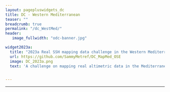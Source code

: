 ```yaml
---
layout: pagepluswidgets_dc
title: DC - Western Mediterranean 
teaser: ""
breadcrumb: true
permalink: "/dc_WestMed/"
header:
   image_fullwidth: "odc-banner.jpg" 

widget2023a:
  title: "2023a Real SSH mapping data challenge in the Western Mediterranean Sea"
  url: https://github.com/SammyMetref/DC_MapMed_OSE
  image: DC_2023a.png
  text: 'A challenge on mapping real altimetric data in the Mediterranean Sea created by Datlas and MEOM-IGE. [...]'


--- 
```


  
---
